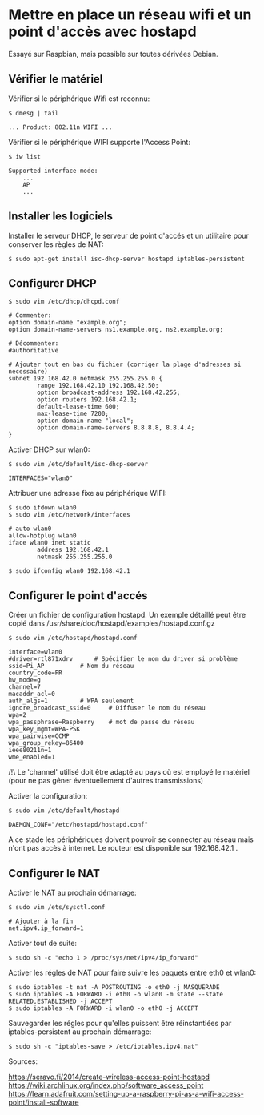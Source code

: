 # Mettre en place un réseau wifi et un point d'accès avec hostapd

Essayé sur Raspbian, mais possible sur toutes dérivées Debian.

## Vérifier le matériel

Vérifier si le périphérique Wifi est reconnu:

	$ dmesg | tail

	... Product: 802.11n WIFI ...

Vérifier si le périphérique WIFI supporte l'Access Point:

	$ iw list 

	Supported interface mode:
		...
		AP
		...
	
## Installer les logiciels

Installer le serveur DHCP, le serveur de point d'accés et un utilitaire pour conserver les règles de NAT:

	$ sudo apt-get install isc-dhcp-server hostapd iptables-persistent

## Configurer DHCP

	$ sudo vim /etc/dhcp/dhcpd.conf

	# Commenter:
	option domain-name "example.org";
	option domain-name-servers ns1.example.org, ns2.example.org;

	# Décommenter:
	#authoritative

	# Ajouter tout en bas du fichier (corriger la plage d'adresses si necessaire)
	subnet 192.168.42.0 netmask 255.255.255.0 {
    		range 192.168.42.10 192.168.42.50;
	    	option broadcast-address 192.168.42.255;
	    	option routers 192.168.42.1;
	    	default-lease-time 600;
	    	max-lease-time 7200;
	    	option domain-name "local";
	    	option domain-name-servers 8.8.8.8, 8.8.4.4;
	}

Activer DHCP sur wlan0:

	$ sudo vim /etc/default/isc-dhcp-server

	INTERFACES="wlan0"

Attribuer une adresse fixe au périphérique WIFI:

	$ sudo ifdown wlan0
	$ sudo vim /etc/network/interfaces

	# auto wlan0
	allow-hotplug wlan0
	iface wlan0 inet static
        	address 192.168.42.1
	        netmask 255.255.255.0

	$ sudo ifconfig wlan0 192.168.42.1

## Configurer le point d'accés

Créer un fichier de configuration hostapd. Un exemple détaillé peut être copié dans /usr/share/doc/hostapd/examples/hostapd.conf.gz

	$ sudo vim /etc/hostapd/hostapd.conf

	interface=wlan0
	#driver=rtl871xdrv 		# Spécifier le nom du driver si problème
	ssid=Pi_AP			# Nom du réseau
	country_code=FR		
	hw_mode=g
	channel=7
	macaddr_acl=0
	auth_algs=1			# WPA seulement
	ignore_broadcast_ssid=0		# Diffuser le nom du réseau
	wpa=2
	wpa_passphrase=Raspberry	# mot de passe du réseau
	wpa_key_mgmt=WPA-PSK
	wpa_pairwise=CCMP
	wpa_group_rekey=86400
	ieee80211n=1
	wme_enabled=1

/!\ Le 'channel' utilisé doit être adapté au pays où est employé le matériel (pour ne pas gêner éventuellement d'autres transmissions)

Activer la configuration:

	$ sudo vim /etc/default/hostapd

	DAEMON_CONF="/etc/hostapd/hostapd.conf"

A ce stade les périphériques doivent pouvoir se connecter au réseau mais n'ont pas accès à internet.
Le routeur est disponible sur 192.168.42.1 .

## Configurer le NAT

Activer le NAT au prochain démarrage:

	$ sudo vim /ets/sysctl.conf
	
	# Ajouter à la fin 
	net.ipv4.ip_forward=1

Activer tout de suite:

	$ sudo sh -c "echo 1 > /proc/sys/net/ipv4/ip_forward"

Activer les régles de NAT pour faire suivre les paquets entre eth0 et wlan0:

	$ sudo iptables -t nat -A POSTROUTING -o eth0 -j MASQUERADE
	$ sudo iptables -A FORWARD -i eth0 -o wlan0 -m state --state RELATED,ESTABLISHED -j ACCEPT
	$ sudo iptables -A FORWARD -i wlan0 -o eth0 -j ACCEPT

Sauvegarder les régles pour qu'elles puissent être réinstantiées par iptables-persistent au prochain démarrage:

	$ sudo sh -c "iptables-save > /etc/iptables.ipv4.nat"

Sources:

https://seravo.fi/2014/create-wireless-access-point-hostapd
https://wiki.archlinux.org/index.php/software_access_point
https://learn.adafruit.com/setting-up-a-raspberry-pi-as-a-wifi-access-point/install-software


